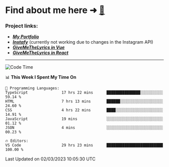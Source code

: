# Find about me here ➜ [🧑](https://pauabella.dev)

### Project links:
- ***[My Portfolio](https://pauabella.dev)***
- ***[Instafy](https://instafy.me)*** (currently not working due to changes in the Instagram API)
- ***[GiveMeTheLyrics in Vue](https://lyrics.pauabella.dev)***
- ***[GiveMeTheLyrics in React](https://pauabella.dev/GiveMeTheLyrics)***

---
<!--START_SECTION:waka-->
![Code Time](http://img.shields.io/badge/Code%20Time-1%2C951%20hrs%2022%20mins-blue)

📊 **This Week I Spent My Time On** 

```text
💬 Programming Languages: 
TypeScript               17 hrs 22 mins      ███████████████░░░░░░░░░░   59.14 % 
HTML                     7 hrs 13 mins       ██████░░░░░░░░░░░░░░░░░░░   24.60 % 
CSS                      4 hrs 22 mins       ████░░░░░░░░░░░░░░░░░░░░░   14.91 % 
JavaScript               19 mins             ░░░░░░░░░░░░░░░░░░░░░░░░░   01.12 % 
JSON                     4 mins              ░░░░░░░░░░░░░░░░░░░░░░░░░   00.23 % 

🔥 Editors: 
VS Code                  29 hrs 23 mins      █████████████████████████   100.00 % 
```


 Last Updated on 02/03/2023 10:05:30 UTC
<!--END_SECTION:waka-->
